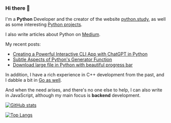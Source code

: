 ### Hi there 👋 
I'm a **Python** Developer and the creator of the website [python.study](https://python.study), as well as some interesting [Python projects](https://github.com/amerkurev/scrapper).

I also write articles about Python on [Medium](https://medium.com/@apps.merkurev).

My recent posts:
- [Creating a Powerful Interactive CLI App with ChatGPT in Python](https://medium.com/ai-mind-labs/creating-a-powerful-interactive-cli-app-with-chatgpt-in-python-2e05dc4b33b2)
- [Subtle Aspects of Python's Generator Function](https://medium.com/ai-mind-labs/subtle-aspects-of-pythons-generator-function-3a244e197da)
- [Download large file in Python with beautiful progress bar](https://medium.com/ai-mind-labs/download-large-file-in-python-with-beautiful-progress-bar-f4f86b394ad7)

In addition, I have a rich experience in C++ development from the past, and I dabble a bit in [Go as well](https://github.com/amerkurev/doku).

And when the need arises, and there's no one else to help, I can also write in JavaScript, although my main focus is **backend** development.

[![GitHub stats](https://github-readme-stats.vercel.app/api?username=amerkurev&custom_title=GitHub%20Stats)](https://github.com/amerkurev) 

[![Top Langs](https://github-readme-stats.vercel.app/api/top-langs/?username=amerkurev&layout=compact)](https://github.com/amerkurev)
